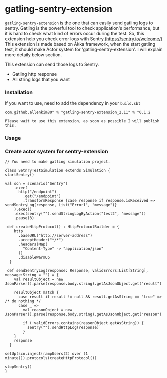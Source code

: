 # gatling-sentry-extension

`gatling-sentry-extension` is the one that can easily send gatling logs to sentry. Gatling is the powerful tool to check application's performance, but it is hard to check what kind of errors occur during the test. So, this extension help you check error logs with Sentry.(https://sentry.io/welcome/)
This extension is made based on Akka framework, when the start gatling test, it should make Actor system for 'gatling-sentry-extension'. I will explain more detaily below section.

This extension can send those logs to Sentry.
  - Gatling http response
  - All string logs that you want


### Installation

If you want to use, need to add the dependency in your `build.sbt`

```
com.github.allenkim80" % "gatling-sentry-extension_2.11" % "0.1.2
```
`Please wait to use this extension, as soon as possible I will publish this.`

### Usage

### Create actor system for sentry-extension

```
// You need to make gatling simulation project.

class SetnryTestSimulation extends Simulation {
startSentry()

val scn = scenario("Sentry")
    .exec(
      http("/endpoint")
        .get("/endpoint")
        .transformResponse {case response if response.isReceived => sendSentryLog(response, List("Error1", "message")}  
    ).exec()
    .exec(sentry("").sendStringLogByAction("test2", "message"))
    .pause(3)
 
 def createHttpProtocol() : HttpProtocolBuilder = {
    http
      .baseURL("http://server-address")
      .acceptHeader("*/*")
      .headers(Map(
        "Content-Type" -> "application/json"
      ))
      .disableWarmUp
  }
 
 def sendSentryLog(response: Response, validErrors:List[String], message:String = "") = {
    val resultObject = new JsonParser().parse(response.body.string).getAsJsonObject.get("result")

    resultObject match {
      case result if result != null && result.getAsString == "true" => /* do nothing */
      case _ =>
        val reasonObject = new JsonParser().parse(response.body.string).getAsJsonObject.get("reason")

        if (!validErrors.contains(reasonObject.getAsString)) {
          sentry("").sendHttpLog(response)
        }
    }
    response
  }
  
setUp(scn.inject(rampUsers(2) over (1 minute))).protocols(createHttpProtocol())

stopSentry()
}
```

